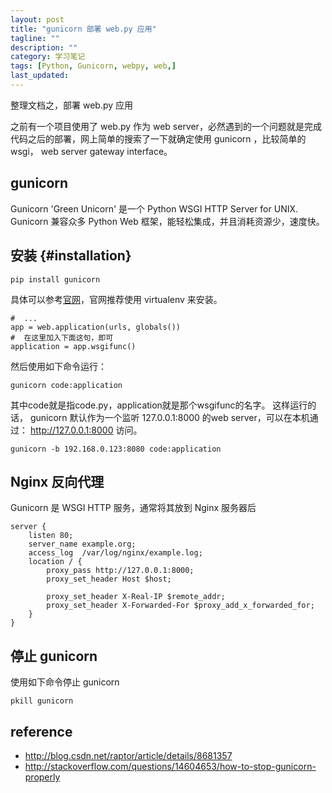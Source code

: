 ```yaml
---
layout: post
title: "gunicorn 部署 web.py 应用"
tagline: ""
description: ""
category: 学习笔记
tags: [Python, Gunicorn, webpy, web,]
last_updated: 
---
```


整理文档之，部署 web.py 应用

之前有一个项目使用了 web.py 作为 web server，必然遇到的一个问题就是完成代码之后的部署，网上简单的搜索了一下就确定使用 gunicorn ，比较简单的 wsgi， web server gateway interface。

## gunicorn
Gunicorn 'Green Unicorn' 是一个 Python WSGI HTTP Server for UNIX. Gunicorn 兼容众多 Python Web 框架，能轻松集成，并且消耗资源少，速度快。

## 安装 {#installation}

    pip install gunicorn

具体可以参考[官网](http://gunicorn.org/#quickstart)，官网推荐使用 virtualenv 来安装。

    #  ...
    app = web.application(urls, globals())
    #  在这里加入下面这句，即可
    application = app.wsgifunc()

然后使用如下命令运行：

    gunicorn code:application

其中code就是指code.py，application就是那个wsgifunc的名字。
这样运行的话， gunicorn 默认作为一个监听 127.0.0.1:8000 的web server，可以在本机通过： http://127.0.0.1:8000 访问。

    gunicorn -b 192.168.0.123:8080 code:application

## Nginx 反向代理
Gunicorn 是 WSGI HTTP 服务，通常将其放到 Nginx 服务器后

	server {
		listen 80;
		server_name example.org;
		access_log  /var/log/nginx/example.log;
		location / {
			proxy_pass http://127.0.0.1:8000;
			proxy_set_header Host $host;

			proxy_set_header X-Real-IP $remote_addr;
			proxy_set_header X-Forwarded-For $proxy_add_x_forwarded_for;
		}
	}

## 停止 gunicorn
使用如下命令停止 gunicorn

	pkill gunicorn

## reference

- <http://blog.csdn.net/raptor/article/details/8681357>
- <http://stackoverflow.com/questions/14604653/how-to-stop-gunicorn-properly>
